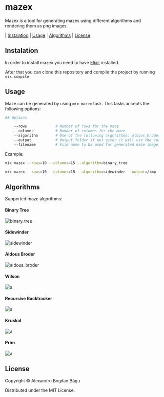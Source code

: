 # mazex

Mazex is a tool for generating mazes using different algorithms and rendering them as png images.

| [Instalation](#instalation) | [Usage](#usage) | [Algorithms](#algorithms) | [License](#license)

## Instalation

In order to install mazex you need to have [Elixir](https://elixir-lang.org/install.html) installed.

After that you can clone this repository and compile the project by running `mix compile`

## Usage

Maze can be generated by using `mix mazex` task. This tasks accepts the following options:

```bash
## Options

    --rows             # Number of rows for the maze
    --columns          # Number of columns for the maze
    --algorithm        # One of the following algorithms: aldous_broder, binary_tree, kruskal, prim, recursive_backtracker, sidewinder, wilson
    --output           # Output folder if not given it will use the current folder as output folder
    --filename         # File name to be used for generated maze image, if not given it will use the maze_<current_timestamp>.png.
```

Example:

```bash
mix mazex --rows=10 --columns=15 --algorithm=binary_tree

mix mazex --rows=10 --columns=15 --algorithm=sidewinder --output=/tmp --filename=maze.png
```

## Algorithms

Supported maze algorithms:

#### Binary Tree

![binary_tree](https://github.com/alexandrubagu/mazex/assets/215710/cc5cc5db-b87b-47ab-abab-5a6eedcbc539)

#### Sidewinder

![sidewinder](https://github.com/alexandrubagu/mazex/assets/215710/eb4a9384-845c-42c5-b7a0-df72843ef180)

#### Aldous Broder

![aldous_broder](https://github.com/alexandrubagu/mazex/assets/215710/6dbc8fbf-8174-49db-a2e3-58d3d861f606)

#### Wilson

![a](https://github.com/alexandrubagu/mazex/assets/215710/28a33a3c-18be-4442-aada-c5b7b0a1abee)

#### Recursive Backtracker

![a](https://github.com/alexandrubagu/mazex/assets/215710/f7cd0091-7a92-4186-8fe4-7c66e3edbca9)

#### Kruskal

![a](https://github.com/alexandrubagu/mazex/assets/215710/008667b8-7aec-41b3-9e73-a668c038eee9)

#### Prim

![a](https://github.com/alexandrubagu/mazex/assets/215710/5b53ac70-e7cb-46e9-9413-6779c4394693)


## License

Copyright © Alexandru Bogdan Bâgu

Distributed under the MIT License.
